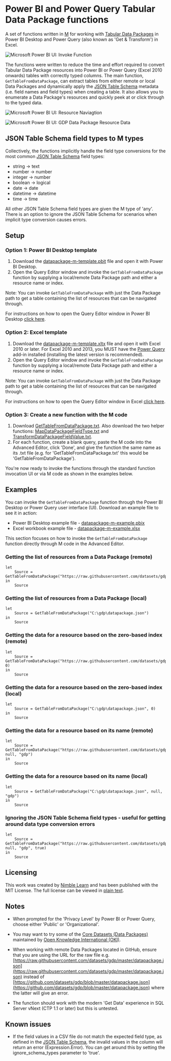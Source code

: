 # Power BI and Power Query Tabular Data Package functions

A set of functions written in [M](https://msdn.microsoft.com/en-us/library/mt211003.aspx?f=255&MSPPError=-2147217396) for working with [Tabular Data Packages](http://specs.frictionlessdata.io/tabular-data-package/) in Power BI Desktop and Power Query (also known as 'Get & Transform') in Excel.

![Microsoft Power BI UI: Invoke Function](./images/datapackage-m-power-bi-ui-invoke-function.PNG)

The functions were written to reduce the time and effort required to convert Tabular Data Package resources into Power BI or Power Query (Excel 2010 onwards) tables with correctly typed columns. The main function, `GetTableFromDataPackage`, can extract tables from either remote or local Data Packages and dynamically apply the [JSON Table Schema](http://specs.frictionlessdata.io/json-table-schema/) metadata (i.e. field names and field types) when creating a table. It also allows you to enumerate a Data Package's resources and quickly peek at or click through to the typed data.

![Microsoft Power BI UI: Resource Naviagtion](./images/datapackage-m-power-bi-ui-resource-navigation.PNG)

![Microsoft Power BI UI: GDP Data Package Resource Data](./images/datapackage-m-power-bi-ui-gdp-data.PNG)

## JSON Table Schema field types to M types

Collectively, the functions implicitly handle the field type conversions for the most common [JSON Table Schema](http://specs.frictionlessdata.io/json-table-schema/) field types:
* string -> text
* number -> number
* integer -> number
* boolean -> logical
* date -> date
* datetime -> datetime
* time -> time

All other JSON Table Schema field types are given the M type of 'any'. There is an option to ignore the JSON Table Schema for scenarios when implicit type conversion causes errors.

## Setup

### Option 1: Power BI Desktop template

1. Download the [datapackage-m-template.pbit](./templates/datapackage-m-template.pbit) file and open it with Power BI Desktop.
2. Open the Query Editor window and invoke the `GetTableFromDataPackage` function by supplying a local/remote Data Package path and either a resource name or index. 

Note: You can invoke `GetTableFromDataPackage` with just the Data Package path to get a table containing the list of resources that can be navigated through.

For instructions on how to open the Query Editor window in Power BI Desktop [click here](https://powerbi.microsoft.com/en-us/documentation/powerbi-desktop-query-overview/).

### Option 2: Excel template

1. Download the [datapackage-m-template.xltx](./templates/datapackage-m-template.xltx) file and open it with Excel 2010 or later. For Excel 2010 and 2013, you MUST have the [Power Query](https://www.microsoft.com/en-gb/download/details.aspx?id=39379) add-in installed (installing the latest version is recommended).
2. Open the Query Editor window and invoke the `GetTableFromDataPackage` function by supplying a local/remote Data Package path and either a resource name or index.

Note: You can invoke `GetTableFromDataPackage` with just the Data Package path to get a table containing the list of resources that can be navigated through.

For instructions on how to open the Query Editor window in Excel [click here](https://support.office.com/en-gb/article/Introduction-to-the-Query-Editor-Power-Query-1d6cdb63-bf70-4ae8-a7d5-6ae9547004d9).

### Option 3: Create a new function with the M code

1. Download [GetTableFromDataPackage.txt](./functions/GetTableFromDataPackage.txt). Also download the two helper functions: [MapDataPackageFieldType.txt](./functions/MapDataPackageFieldType.txt) and [TransformDataPackageFieldValue.txt](./functions/TransformDataPackageFieldValue.txt).
2. For each function, create a blank query, paste the M code into the Advanced Editor, click 'Done', and give the function the same name as its .txt file (e.g. for 'GetTableFromDataPackage.txt' this would be 'GetTableFromDataPackage').
 
You're now ready to invoke the functions through the standard function invocation UI or via M code as shown in the examples below.


## Examples

You can invoke the `GetTableFromDataPackage` function through the Power BI Desktop or Power Query user interface (UI). Download an example file to see it in action:
* Power BI Desktop example file - [datapackage-m-example.pbix](./examples/datapackage-m-example.pbix)
* Excel workbook example file - [datapackage-m-example.xlsx](./examples/datapackage-m-example.xlsx)

This section focuses on how to invoke the `GetTableFromDataPackage` function directly through M code in the Advanced Editor.

### Getting the list of resources from a Data Package (remote)

```text
let
    Source = GetTableFromDataPackage("https://raw.githubusercontent.com/datasets/gdp/master/datapackage.json")
in
    Source
```

### Getting the list of resources from a Data Package (local)

```text
let
    Source = GetTableFromDataPackage("C:\gdp\datapackage.json")
in
    Source
```

### Getting the data for a resource based on the zero-based index (remote)

```text
let
    Source = GetTableFromDataPackage("https://raw.githubusercontent.com/datasets/gdp/master/datapackage.json", 0)
in
    Source
```

### Getting the data for a resource based on the zero-based index (local)

```text
let
    Source = GetTableFromDataPackage("C:\gdp\datapackage.json", 0)
in
    Source
```

### Getting the data for a resource based on its name (remote)

```text
let
    Source = GetTableFromDataPackage("https://raw.githubusercontent.com/datasets/gdp/master/datapackage.json", null, "gdp")
in
    Source
```

### Getting the data for a resource based on its name (local)

```text
let
    Source = GetTableFromDataPackage("C:\gdp\datapackage.json", null, "gdp")
in
    Source
```

### Ignoring the JSON Table Schema field types - useful for getting around data type conversion errors

```text
let
    Source = GetTableFromDataPackage("https://raw.githubusercontent.com/datasets/gdp/master/datapackage.json", null, "gdp", true)
in
    Source
```

## Licensing

This work was created by [Nimble Learn](http://www.nimblelearn.com) and has been published with the MIT License. The full license can be viewed in [plain text](./LICENSE.txt).

## Notes

* When prompted for the 'Privacy Level' by Power BI or Power Query, choose either 'Public' or 'Organizational'.

* You may want to try some of the [Core Datasets (Data Packages)](https://github.com/datasets) maintained by [Open Knowledge International (OKI)](http://www.okfn.org).

* When working with remote Data Packages located in GitHub, ensure that you are using the URL for the raw file e.g. [https://raw.githubusercontent.com/datasets/gdp/master/datapackage.json](https://raw.githubusercontent.com/datasets/gdp/master/datapackage.json) instead of [https://github.com/datasets/gdp/blob/master/datapackage.json](https://github.com/datasets/gdp/blob/master/datapackage.json) where the latter will give an error.

* The function should work with the modern 'Get Data' experience in SQL Server vNext (CTP 1.1 or later) but this is untested.

## Known issues

* If the field values in a CSV file do not match the expected field type, as defined in the [JSON Table Schema](http://specs.frictionlessdata.io/json-table-schema/), the invalid values in the column will return an error (Expression.Error). You can get around this by setting the ignore_schema_types parameter to 'true'.